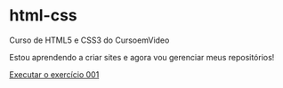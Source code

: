 # html-css
 Curso de HTML5 e CSS3 do CursoemVideo

Estou aprendendo a criar sites e agora vou gerenciar meus repositórios!

<a href="https://thiagotorres1.github.io/html-css/exercicio/ex001/">Executar o exercício 001 </a>